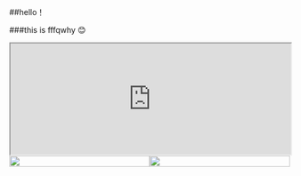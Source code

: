 ##hello！

###this is fffqwhy 😊

<iframe src="http://182.92.118.41/" width="100%" height="200"></iframe>

<div style="display:grid;grid-template-columns:1fr 1fr;">
<div><img src="https://github-readme-stats.vercel.app/api?username=fffqwhy&show=reviews&theme=merko" style="width:100%"/></div>
<div><img src="https://github-readme-stats.vercel.app/api/pin/?username=fffqwhy&repo=mini-react" style="width:100%"/></div>
</div>
